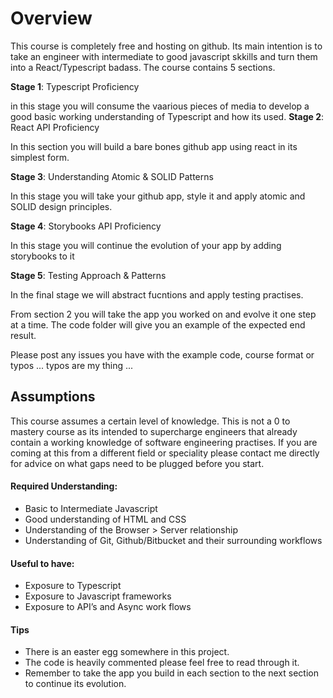 # Overview

This course is completely free and hosting on github. Its main intention is to take an engineer with intermediate to good javascript skkills and turn them into a React/Typescript badass. The course contains 5 sections.

**Stage 1**: Typescript Proficiency

in this stage you will consume the vaarious pieces of media to develop a good basic working understanding of Typescript and how its used.
**Stage 2**: React API Proficiency

In this section you will build a bare bones github app using react in its simplest form.

**Stage 3**: Understanding Atomic & SOLID Patterns

In this stage you will take your github app, style it and apply atomic and SOLID design principles.

**Stage 4**: Storybooks API Proficiency

In this stage you will continue the evolution of your app by adding storybooks to it

**Stage 5**: Testing Approach & Patterns

In the final stage we will abstract fucntions and apply testing practises.


From section 2 you will take the app you worked on and evolve it one step at a time. The code folder will give you an example of the expected end result. 

Please post any issues you have with the example code, course format or typos ... typos are my thing ... 

## Assumptions

This course assumes a certain level of knowledge. This is not a 0 to mastery course as its intended to supercharge engineers that already contain a working knowledge of software engineering practises. If you are coming at this from a different field or speciality please contact me directly for advice on what gaps need to be plugged before you start. 

#### Required Understanding:

- Basic to Intermediate Javascript
- Good understanding of HTML and CSS
- Understanding of the Browser > Server relationship
- Understanding of Git, Github/Bitbucket and their surrounding workflows

#### Useful to have:

- Exposure to Typescript
- Exposure to Javascript frameworks
- Exposure to API’s and Async work flows

#### Tips
- There is an easter egg somewhere in this project. 
- The code is heavily commented please feel free to read through it. 
- Remember to take the app you build in each section to the next section to continue its evolution.

